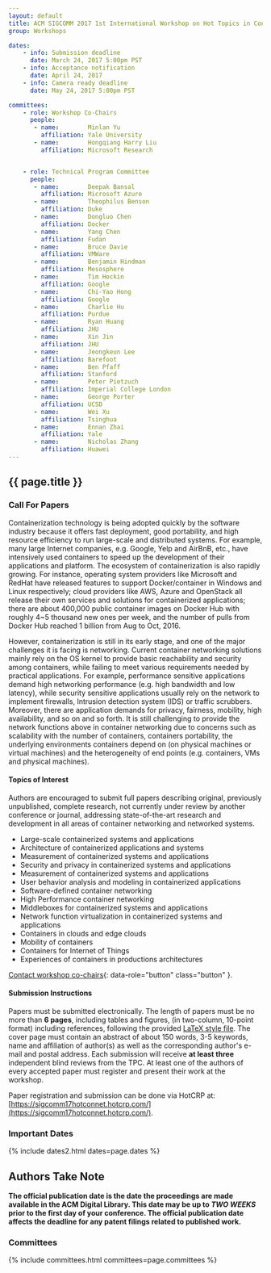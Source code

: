```yaml
---
layout: default
title: ACM SIGCOMM 2017 1st International Workshop on Hot Topics in Container Networking and Networked Systems (HotConNet'17)
group: Workshops

dates:
    - info: Submission deadline
      date: March 24, 2017 5:00pm PST
    - info: Acceptance notification
      date: April 24, 2017
    - info: Camera ready deadline
      date: May 24, 2017 5:00pm PST

committees:
    - role: Workshop Co-Chairs
      people:
       - name:        Minlan Yu
         affiliation: Yale University
       - name:        Hongqiang Harry Liu
         affiliation: Microsoft Research


    - role: Technical Program Committee
      people:
       - name:        Deepak Bansal
         affiliation: Microsoft Azure
       - name:        Theophilus Benson
         affiliation: Duke
       - name:        Dongluo Chen
         affiliation: Docker
       - name:        Yang Chen
         affiliation: Fudan
       - name:        Bruce Davie
         affiliation: VMWare
       - name:        Benjamin Hindman
         affiliation: Mesosphere
       - name:        Tim Hockin
         affiliation: Google
       - name:        Chi-Yao Hong
         affiliation: Google
       - name:        Charlie Hu
         affiliation: Purdue
       - name:        Ryan Huang
         affiliation: JHU
       - name:        Xin Jin
         affiliation: JHU
       - name:        Jeongkeun Lee
         affiliation: Barefoot
       - name:        Ben Pfaff
         affiliation: Stanford
       - name:        Peter Pietzuch
         affiliation: Imperial College London
       - name:        George Porter
         affiliation: UCSD
       - name:        Wei Xu
         affiliation: Tsinghua
       - name:        Ennan Zhai
         affiliation: Yale
       - name:        Nicholas Zhang
         affiliation: Huawei
---
```


## {{ page.title }}

### Call For Papers

Containerization technology is being adopted quickly by the software industry because it offers fast deployment, good portability, and high resource efficiency to run large-scale and distributed systems. For example, many large Internet companies, e.g. Google, Yelp and AirBnB, etc., have intensively used containers to speed up the development of their applications and platform. The ecosystem of containerization is also rapidly growing. For instance, operating system providers like Microsoft and RedHat have released features to support Docker/container in Windows and Linux respectively; cloud providers like AWS, Azure and OpenStack all release their own services and solutions for containerized applications; there are about 400,000 public container images on Docker Hub with roughly 4~5 thousand new ones per week, and the number of pulls from Docker Hub reached 1 billion from Aug to Oct, 2016.

However, containerization is still in its early stage, and one of the major challenges it is facing is networking. Current container networking solutions mainly rely on the OS kernel to provide basic reachability and security among containers, while failing to meet various requirements needed by practical applications. For example, performance sensitive applications demand high networking performance (e.g. high bandwidth and low latency), while security sensitive applications usually rely on the network to implement firewalls, Intrusion detection system (IDS) or traffic scrubbers. Moreover, there are application demands for privacy, fairness, mobility, high availability, and so on and so forth. It is still challenging to provide the network functions above in container networking due to concerns such as scalability with the number of containers, containers portability, the underlying environments containers depend on (on physical machines or virtual machines) and the heterogeneity of end points (e.g. containers, VMs and physical machines).

#### Topics of Interest

Authors are encouraged to submit full papers describing original, previously unpublished, complete research, not currently under review by another conference or journal, addressing state-of-the-art research and development in all areas of container networking and networked systems.

- Large-scale containerized systems and applications
- Architecture of containerized applications and systems
- Measurement of containerized systems and applications
- Security and privacy in containerized systems and applications
- Measurement of containerized systems and applications
- User behavior analysis and modeling in containerized applications
- Software-defined container networking
- High Performance container networking
- Middleboxes for containerized systems and applications
- Network function virtualization in containerized systems and applications
- Containers in clouds and edge clouds
- Mobility of containers
- Containers for Internet of Things
- Experiences of containers in productions architectures

[Contact workshop co-chairs](mailto:minlan.yu@yale.edu,harliu@microsoft.com?subject=[HotConNet'17]){: data-role="button" class="button" }.

#### Submission Instructions

Papers must be submitted electronically. The length of papers must be no more than **6 pages**, including tables and figures, (in two-column, 10-point format) including references, following the provided [LaTeX style file](http://conferences.sigcomm.org/sigcomm/2016/doc/sig-alternate-10pt.cls). The cover page must contain an abstract of about 150 words, 3-5 keywords, name and affiliation of author(s) as well as the corresponding author's e-mail and postal address. Each submission will receive **at least three** independent blind reviews from the TPC. At least one of the authors of every accepted paper must register and present their work at the workshop. 

Paper registration and submission can be done via HotCRP at: [https://sigcomm17hotconnet.hotcrp.com/](https://sigcomm17hotconnet.hotcrp.com/).

### Important Dates

{% include dates2.html dates=page.dates %}

## Authors Take Note

**The official publication date is the date the proceedings are made available in the ACM Digital Library. This date may be up to *TWO WEEKS* prior to the first day of your conference. The official publication date affects the deadline for any patent filings related to published work.**

### Committees

{% include committees.html committees=page.committees %}
